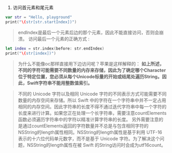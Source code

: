 1. 访问首元素和尾元素

```swift
var str = "Hello, playground"
print("\(str[str.startIndex])")
```
> endIndex是最后一个元素后边的那个元素，因此不能直接访问，否则会崩溃。 
访问最后一个元素的正确方式 :

```swift
let index = str.index(before: str.endIndex)
print("\(str[index])")

```

> 为什么不能像oc那样直接用下边访问呢？苹果是这样解释的： 
**如上所述，不同的字符可能需要不同数量的内存来存储，因此为了确定哪个Character位于特定位置，您必须从每个Unicode标量的开始或结尾处遍历String。因此，Swift字符串不能用整数值索引。**




>不同的 Unicode 字符以及相同 Unicode 字符的不同表示方式可能需要不同数量的内存空间来存储。所以 Swift 中的字符在一个字符串中并不一定占用相同的内存空间。因此字符串的长度不得不通过迭代字符串中每一个字符的长度来进行计算。如果您正在处理一个长字符串，需要注意countElements函数必须遍历字符串中的字符以精准计算字符串的长度。 另外需要注意的是通过countElements返回的字符数量并不总是与包含相同字符的NSString的length属性相同。NSString的length属性是基于利用 UTF-16 表示的十六位代码单元数字，而不是基于 Unicode 字符。为了解决这个问题，NSString的length属性在被 Swift 的String访问时会成为utf16count。
